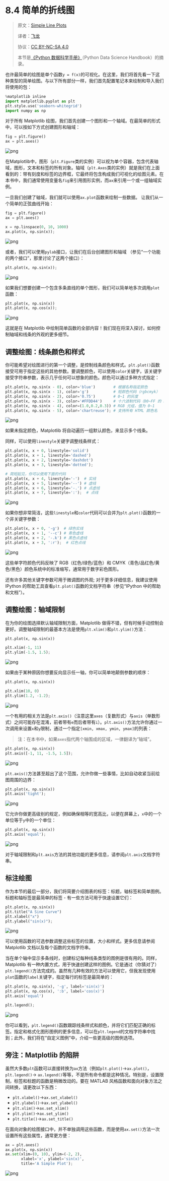 # 8.4 简单的折线图

> 原文：[Simple Line Plots](https://nbviewer.jupyter.org/github/donnemartin/data-science-ipython-notebooks/blob/master/matplotlib/04.01-Simple-Line-Plots.ipynb)
> 
> 译者：[飞龙](https://github.com/wizardforcel)
> 
> 协议：[CC BY-NC-SA 4.0](http://creativecommons.org/licenses/by-nc-sa/4.0/)
> 
> 本节是[《Python 数据科学手册》](https://github.com/jakevdp/PythonDataScienceHandbook)（Python Data Science Handbook）的摘录。

也许最简单的绘图是单个函数`y = f(x)`的可视化。在这里，我们将首先看一下这种类型的简单绘图。与以下所有部分一样，我们首先配置笔记本来绘制和导入我们将使用的包：

```py
%matplotlib inline
import matplotlib.pyplot as plt
plt.style.use('seaborn-whitegrid')
import numpy as np
```

对于所有 Matplotlib 绘图，我们首先创建一个图形和一个轴域。在最简单的形式中，可以按如下方式创建图形和轴域：

```py
fig = plt.figure()
ax = plt.axes()
```

![png](../img/8-4-1.png)

在Matplotlib中，图形（`plt.Figure`类的实例）可以视为单个容器，包含代表轴域，图形，文本和标签的所有对象。轴域（`plt.Axes`类的实例）就是我们在上面看到的：带有刻度和标签的边界框，它最终将包含构成我们可视化的绘图元素。在本书中，我们通常使用变量名``fig``来引用图形实例，而``ax``来引用一个或一组轴域实例。

一旦我们创建了轴域，我们就可以使用``ax.plot``函数来绘制一些数据。 让我们从一个简单的正弦曲线开始：

```py
fig = plt.figure()
ax = plt.axes()

x = np.linspace(0, 10, 1000)
ax.plot(x, np.sin(x));
```

![png](../img/8-4-2.png)

或者，我们可以使用`pylab`接口，让我们在后台创建图形和轴域
（参见“一个功能的两个接口”，那里讨论了这两个接口）：

```py
plt.plot(x, np.sin(x));
```

![png](../img/8-4-3.png)

如果我们想要创建一个包含多条直线的单个图形，我们可以简单地多次调用``plot``函数：

```py
plt.plot(x, np.sin(x))
plt.plot(x, np.cos(x));
```

![png](../img/8-4-4.png)


这就是在 Matplotlib 中绘制简单函数的全部内容！我们现在将深入探讨，如何控制轴域和线条的外观的更多细节。

## 调整绘图：线条颜色和样式

你可能希望对绘图进行的第一个调整，是控制线条颜色和样式。``plt.plot()``函数接受可用于指定这些的其他参数。要调整颜色，可以使用``color``关键字，该关键字接受字符串参数，表示几乎任何可以想象的颜色。颜色可以通过多种方式指定：

```py
plt.plot(x, np.sin(x - 0), color='blue')        # 根据名称指定颜色
plt.plot(x, np.sin(x - 1), color='g')           # 短颜色代码（rgbcmyk）
plt.plot(x, np.sin(x - 2), color='0.75')        # 0~1 的灰度
plt.plot(x, np.sin(x - 3), color='#FFDD44')     # 十六进制代码（00~FF 的 RRGGBB）
plt.plot(x, np.sin(x - 4), color=(1.0,0.2,0.3)) # RGB 元组，值为 0~1
plt.plot(x, np.sin(x - 5), color='chartreuse'); # 支持所有 HTML 颜色名
```

![png](../img/8-4-5.png)


如果未指定颜色，Matplotlib 将自动遍历一组默认颜色，来显示多个线条。

同样，可以使用``linestyle``关键字调整线条样式：

```py
plt.plot(x, x + 0, linestyle='solid')
plt.plot(x, x + 1, linestyle='dashed')
plt.plot(x, x + 2, linestyle='dashdot')
plt.plot(x, x + 3, linestyle='dotted');

# 简短起见，你可以使用下面的代码
plt.plot(x, x + 4, linestyle='-')  # 实线
plt.plot(x, x + 5, linestyle='--') # 虚线
plt.plot(x, x + 6, linestyle='-.') # 点虚线
plt.plot(x, x + 7, linestyle=':');  # 点线
```

![png](../img/8-4-6.png)

如果你想非常简洁，这些``linestyle``和``color``代码可以合并为``plt.plot()``函数的一个非关键字参数：

```py
plt.plot(x, x + 0, '-g')  # 绿色实线
plt.plot(x, x + 1, '--c') # 青色虚线
plt.plot(x, x + 2, '-.k') # 黑色点虚线
plt.plot(x, x + 3, ':r');  # 红色点线
```

![png](../img/8-4-7.png)


这些单字符颜色代码反映了 RGB（红色/绿色/蓝色）和 CMYK（青色/品红色/黄色/黑色）颜色系统中的标准缩写，通常用于数字彩色图形。

还有许多其他关键字参数可用于微调图的外观; 对于更多详细信息，我建议使用 IPython 的帮助工具查看``plt.plot()``函数的文档字符串（参见“IPython 中的帮助和文档”）。

## 调整绘图：轴域限制

在为你的绘图选择默认轴域限制方面，Matplotlib 做得不错，但有时候手动控制会更好。调整轴域限制的最基本方法是使用``plt.xlim()``和``plt.ylim()``方法：

```py
plt.plot(x, np.sin(x))

plt.xlim(-1, 11)
plt.ylim(-1.5, 1.5);
```

![png](../img/8-4-8.png)

如果由于某种原因你想要反向显示任一轴，你可以简单地颠倒参数的顺序：

```py
plt.plot(x, np.sin(x))

plt.xlim(10, 0)
plt.ylim(1.2, -1.2);
```

![png](../img/8-4-9.png)

一个有用的相关方法是``plt.axis()``（注意这里`axes`（复数形式）与`axis`（单数形式）之间可能存在混淆，前者带有`e`而后者带有`i`）。``plt.axis()``方法允许你通过一次调用来设置``x``和``y``限制，通过一个指定``[xmin, xmax, ymin, ymax]``的列表：

> 注：在本书中，如果`axes`指代两个轴围成的区域，一律翻译为“轴域”。

```py
plt.plot(x, np.sin(x))
plt.axis([-1, 11, -1.5, 1.5]);
```

![png](../img/8-4-10.png)


``plt.axis()``方法甚至超出了这个范围，允许你做一些事情，比如自动收紧当前绘图周围的边界：

```py
plt.plot(x, np.sin(x))
plt.axis('tight');
```

![png](../img/8-4-11.png)

它允许你做更高级别的规定，例如确保相等的宽高比，以便在屏幕上，`x`中的一个单位等于`y`中的一个单位：

```py
plt.plot(x, np.sin(x))
plt.axis('equal');
```

![png](../img/8-4-12.png)


对于轴域限制和``plt.axis``方法的其他功能的更多信息，请参阅``plt.axis``文档字符串。

## 标注绘图

作为本节的最后一部分，我们将简要介绍图表的标签：标题，轴标签和简单图例。标题和轴标签是最简单的标签 - 有一些方法可用于快速设置它们：

```py
plt.plot(x, np.sin(x))
plt.title("A Sine Curve")
plt.xlabel("x")
plt.ylabel("sin(x)");
```

![png](../img/8-4-13.png)


可以使用函数的可选参数调整这些标签的位置，大小和样式。更多信息请参阅 Matplotlib 文档以及每个函数的文档字符串。

当在单个轴中显示多条线时，创建标记每种线条类型的图例是很有用的。同样，Matplotlib 有一种内置方式，用于快速创建这样的图例。它是通过（你猜对了）``plt.legend()``方法完成的。虽然有几种有效的方法可以使用它，但我发现使用`plot`函数的``label``关键字，指定每行的标签是最简单的：

```py
plt.plot(x, np.sin(x), '-g', label='sin(x)')
plt.plot(x, np.cos(x), ':b', label='cos(x)')
plt.axis('equal')

plt.legend();
```

![png](../img/8-4-14.png)


你可以看到，``plt.legend()``函数跟踪线条样式和颜色，并将它们匹配正确的标签。指定和格式化图形图例的更多信息，可以在``plt.legend``的文档字符串中找到；此外，我们将在“自定义图例”中，介绍一些更高级的图例选项。

## 旁注：Matplotlib 的陷阱

虽然大多数``plt``函数可以直接转换为``ax``方法（例如``plt.plot()``→``ax.plot()``，``plt.legend()``→ ``ax.legend()``等等，不是所有命令都是这种情况。特别是，设置限制，标签和标题的函数是稍微改动的。要在 MATLAB 风格函数和面向对象方法之间转换，请更改以下东西：

- ``plt.xlabel()``→``ax.set_xlabel()``
- ``plt.ylabel()``→``ax.set_ylabel()``
- ``plt.xlim()``→``ax.set_xlim()``
- ``plt.ylim()``→``ax.set_ylim()``
- ``plt.title()``→``ax.set_title()``

在面向对象的绘图接口中，并不单独调用这些函数，而是使用``ax.set()``方法一次设置所有这些属性，通常更方便：

```py
ax = plt.axes()
ax.plot(x, np.sin(x))
ax.set(xlim=(0, 10), ylim=(-2, 2),
       xlabel='x', ylabel='sin(x)',
       title='A Simple Plot');
```

![png](../img/8-4-15.png)